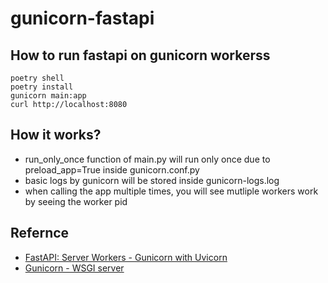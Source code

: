# gunicorn-fastapi

## How to run fastapi on gunicorn workerss

```
poetry shell
poetry install
gunicorn main:app
curl http://localhost:8080
```

## How it works?

- run_only_once function of main.py will run only once due to preload_app=True inside gunicorn.conf.py
- basic logs by gunicorn will be stored inside gunicorn-logs.log
- when calling the app multiple times, you will see mutliple workers work by seeing the worker pid

## Refernce

- [FastAPI: Server Workers - Gunicorn with Uvicorn](https://docs.gunicorn.org/en/latest/index.html)
- [Gunicorn - WSGI server](https://docs.gunicorn.org/en/latest/index.html)

